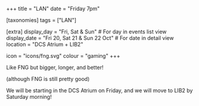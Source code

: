 +++
title = "LAN"
date = "Friday 7pm"

[taxonomies]
tags = ["LAN"]

[extra]
display_day = "Fri, Sat & Sun"     # For day in events list view
display_date = "Fri 20, Sat 21 & Sun 22 Oct"  # For date in detail view
location = "DCS Atrium + LIB2"

icon = "icons/fng.svg"
colour = "gaming"
+++

Like FNG but bigger, longer, and better!

(although FNG is still pretty good)

We will be starting in the DCS Atrium on Friday, and we will move to LIB2 by Saturday morning!
